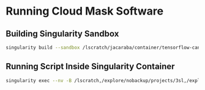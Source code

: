 # Running Cloud Mask Software

## Building Singularity Sandbox

```bash
singularity build --sandbox /lscratch/jacaraba/container/tensorflow-caney docker://nasanccs/tensorflow-caney:latest
```

## Running Script Inside Singularity Container

```bash
singularity exec --nv -B /lscratch,/explore/nobackup/projects/3sl,/explore/nobackup/projects/ilab,$NOBACKUP /lscratch/jacaraba/container/tensorflow-caney python /explore/nobackup/people/jacaraba/development/vhr-cloudmask/projects/cloudmask_cnn/scripts/predict.py
```
